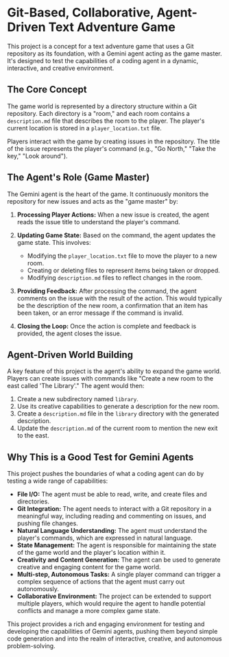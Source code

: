 # Git-Based, Collaborative, Agent-Driven Text Adventure Game

This project is a concept for a text adventure game that uses a Git repository as its foundation, with a Gemini agent acting as the game master. It's designed to test the capabilities of a coding agent in a dynamic, interactive, and creative environment.

## The Core Concept

The game world is represented by a directory structure within a Git repository. Each directory is a "room," and each room contains a `description.md` file that describes the room to the player. The player's current location is stored in a `player_location.txt` file.

Players interact with the game by creating issues in the repository. The title of the issue represents the player's command (e.g., "Go North," "Take the key," "Look around").

## The Agent's Role (Game Master)

The Gemini agent is the heart of the game. It continuously monitors the repository for new issues and acts as the "game master" by:

1.  **Processing Player Actions:** When a new issue is created, the agent reads the issue title to understand the player's command.

2.  **Updating Game State:** Based on the command, the agent updates the game state. This involves:
    *   Modifying the `player_location.txt` file to move the player to a new room.
    *   Creating or deleting files to represent items being taken or dropped.
    *   Modifying `description.md` files to reflect changes in the room.

3.  **Providing Feedback:** After processing the command, the agent comments on the issue with the result of the action. This would typically be the description of the new room, a confirmation that an item has been taken, or an error message if the command is invalid.

4.  **Closing the Loop:** Once the action is complete and feedback is provided, the agent closes the issue.

## Agent-Driven World Building

A key feature of this project is the agent's ability to expand the game world. Players can create issues with commands like "Create a new room to the east called 'The Library'." The agent would then:

1.  Create a new subdirectory named `library`.
2.  Use its creative capabilities to generate a description for the new room.
3.  Create a `description.md` file in the `library` directory with the generated description.
4.  Update the `description.md` of the current room to mention the new exit to the east.

## Why This is a Good Test for Gemini Agents

This project pushes the boundaries of what a coding agent can do by testing a wide range of capabilities:

*   **File I/O:** The agent must be able to read, write, and create files and directories.
*   **Git Integration:** The agent needs to interact with a Git repository in a meaningful way, including reading and commenting on issues, and pushing file changes.
*   **Natural Language Understanding:** The agent must understand the player's commands, which are expressed in natural language.
*   **State Management:** The agent is responsible for maintaining the state of the game world and the player's location within it.
*   **Creativity and Content Generation:** The agent can be used to generate creative and engaging content for the game world.
*   **Multi-step, Autonomous Tasks:** A single player command can trigger a complex sequence of actions that the agent must carry out autonomously.
*   **Collaborative Environment:** The project can be extended to support multiple players, which would require the agent to handle potential conflicts and manage a more complex game state.

This project provides a rich and engaging environment for testing and developing the capabilities of Gemini agents, pushing them beyond simple code generation and into the realm of interactive, creative, and autonomous problem-solving.
